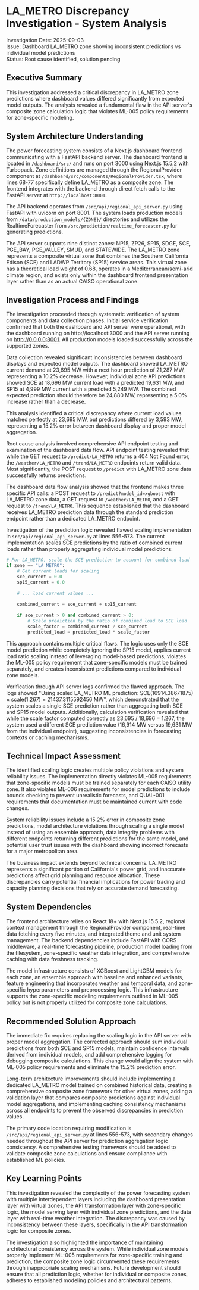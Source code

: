 # LA_METRO Discrepancy Investigation - System Analysis

Investigation Date: 2025-09-03  
Issue: Dashboard LA_METRO zone showing inconsistent predictions vs individual model predictions  
Status: Root cause identified, solution pending

## Executive Summary

This investigation addressed a critical discrepancy in LA_METRO zone predictions where dashboard values differed significantly from expected model outputs. The analysis revealed a fundamental flaw in the API server's composite zone calculation logic that violates ML-005 policy requirements for zone-specific modeling.

## System Architecture Understanding

The power forecasting system consists of a Next.js dashboard frontend communicating with a FastAPI backend server. The dashboard frontend is located in `/dashboard/src/` and runs on port 3000 using Next.js 15.5.2 with Turbopack. Zone definitions are managed through the RegionalProvider component at `/dashboard/src/components/RegionalProvider.tsx`, where lines 68-77 specifically define LA_METRO as a composite zone. The frontend integrates with the backend through direct fetch calls to the FastAPI server at `http://localhost:8001`.

The API backend operates from `/src/api/regional_api_server.py` using FastAPI with uvicorn on port 8001. The system loads production models from `/data/production_models/{ZONE}/` directories and utilizes the RealtimeForecaster from `/src/prediction/realtime_forecaster.py` for generating predictions.

The API server supports nine distinct zones: NP15, ZP26, SP15, SDGE, SCE, PGE_BAY, PGE_VALLEY, SMUD, and STATEWIDE. The LA_METRO zone represents a composite virtual zone that combines the Southern California Edison (SCE) and LADWP Territory (SP15) service areas. This virtual zone has a theoretical load weight of 0.68, operates in a Mediterranean/semi-arid climate region, and exists only within the dashboard frontend presentation layer rather than as an actual CAISO operational zone.

## Investigation Process and Findings

The investigation proceeded through systematic verification of system components and data collection phases. Initial service verification confirmed that both the dashboard and API server were operational, with the dashboard running on http://localhost:3000 and the API server running on http://0.0.0.0:8001. All production models loaded successfully across the supported zones.

Data collection revealed significant inconsistencies between dashboard displays and expected model outputs. The dashboard showed LA_METRO current demand at 23,695 MW with a next hour prediction of 21,287 MW, representing a 10.2% decrease. However, individual zone API predictions showed SCE at 18,696 MW current load with a predicted 19,631 MW, and SP15 at 4,999 MW current with a predicted 5,249 MW. The combined expected prediction should therefore be 24,880 MW, representing a 5.0% increase rather than a decrease.

This analysis identified a critical discrepancy where current load values matched perfectly at 23,695 MW, but predictions differed by 3,593 MW, representing a 15.2% error between dashboard display and proper model aggregation.

Root cause analysis involved comprehensive API endpoint testing and examination of the dashboard data flow. API endpoint testing revealed that while the GET request to `/predict/LA_METRO` returns a 404 Not Found error, the `/weather/LA_METRO` and `/trend/LA_METRO` endpoints return valid data. Most significantly, the POST request to `/predict` with LA_METRO zone data successfully returns predictions.

The dashboard data flow analysis showed that the frontend makes three specific API calls: a POST request to `/predict?model_id=xgboost` with LA_METRO zone data, a GET request to `/weather/LA_METRO`, and a GET request to `/trend/LA_METRO`. This sequence established that the dashboard receives LA_METRO prediction data through the standard prediction endpoint rather than a dedicated LA_METRO endpoint.

Investigation of the prediction logic revealed flawed scaling implementation in `src/api/regional_api_server.py` at lines 556-573. The current implementation scales SCE predictions by the ratio of combined current loads rather than properly aggregating individual model predictions:

```python
# For LA_METRO, scale the SCE prediction to account for combined load
if zone == "LA_METRO":
    # Get current loads for scaling
    sce_current = 0.0
    sp15_current = 0.0
    
    # ... load current values ...
    
    combined_current = sce_current + sp15_current
    
    if sce_current > 0 and combined_current > 0:
        # Scale prediction by the ratio of combined load to SCE load
        scale_factor = combined_current / sce_current
        predicted_load = predicted_load * scale_factor
```

This approach contains multiple critical flaws. The logic uses only the SCE model prediction while completely ignoring the SP15 model, applies current load ratio scaling instead of leveraging model-based predictions, violates the ML-005 policy requirement that zone-specific models must be trained separately, and creates inconsistent predictions compared to individual zone models.

Verification through API server logs confirmed the flawed approach. The logs showed "Using scaled LA_METRO ML prediction: SCE(16914.38671875) × scale(1.267) = 21437.3115592456 MW", which demonstrated that the system scales a single SCE prediction rather than aggregating both SCE and SP15 model outputs. Additionally, calculation verification revealed that while the scale factor computed correctly as 23,695 / 18,696 = 1.267, the system used a different SCE prediction value (16,914 MW versus 19,631 MW from the individual endpoint), suggesting inconsistencies in forecasting contexts or caching mechanisms.

## Technical Impact Assessment

The identified scaling logic creates multiple policy violations and system reliability issues. The implementation directly violates ML-005 requirements that zone-specific models must be trained separately for each CAISO utility zone. It also violates ML-006 requirements for model predictions to include bounds checking to prevent unrealistic forecasts, and QUAL-001 requirements that documentation must be maintained current with code changes.

System reliability issues include a 15.2% error in composite zone predictions, model architecture violations through scaling a single model instead of using an ensemble approach, data integrity problems with different endpoints returning different predictions for the same model, and potential user trust issues with the dashboard showing incorrect forecasts for a major metropolitan area.

The business impact extends beyond technical concerns. LA_METRO represents a significant portion of California's power grid, and inaccurate predictions affect grid planning and resource allocation. These discrepancies carry potential financial implications for power trading and capacity planning decisions that rely on accurate demand forecasting.

## System Dependencies

The frontend architecture relies on React 18+ with Next.js 15.5.2, regional context management through the RegionalProvider component, real-time data fetching every five minutes, and integrated theme and unit system management. The backend dependencies include FastAPI with CORS middleware, a real-time forecasting pipeline, production model loading from the filesystem, zone-specific weather data integration, and comprehensive caching with data freshness tracking.

The model infrastructure consists of XGBoost and LightGBM models for each zone, an ensemble approach with baseline and enhanced variants, feature engineering that incorporates weather and temporal data, and zone-specific hyperparameters and preprocessing logic. This infrastructure supports the zone-specific modeling requirements outlined in ML-005 policy but is not properly utilized for composite zone calculations.

## Recommended Solution Approach

The immediate fix requires replacing the scaling logic in the API server with proper model aggregation. The corrected approach should sum individual predictions from both SCE and SP15 models, maintain confidence intervals derived from individual models, and add comprehensive logging for debugging composite calculations. This change would align the system with ML-005 policy requirements and eliminate the 15.2% prediction error.

Long-term architecture improvements should include implementing a dedicated LA_METRO model trained on combined historical data, creating a comprehensive composite zone framework for other virtual zones, adding a validation layer that compares composite predictions against individual model aggregations, and implementing caching consistency mechanisms across all endpoints to prevent the observed discrepancies in prediction values.

The primary code location requiring modification is `/src/api/regional_api_server.py` at lines 556-573, with secondary changes needed throughout the API server for prediction aggregation logic consistency. A comprehensive testing framework should be added to validate composite zone calculations and ensure compliance with established ML policies.

## Key Learning Points

This investigation revealed the complexity of the power forecasting system with multiple interdependent layers including the dashboard presentation layer with virtual zones, the API transformation layer with zone-specific logic, the model serving layer with individual zone predictions, and the data layer with real-time weather integration. The discrepancy was caused by inconsistency between these layers, specifically in the API transformation logic for composite zones.

The investigation also highlighted the importance of maintaining architectural consistency across the system. While individual zone models properly implement ML-005 requirements for zone-specific training and prediction, the composite zone logic circumvented these requirements through inappropriate scaling mechanisms. Future development should ensure that all prediction logic, whether for individual or composite zones, adheres to established modeling policies and architectural patterns.